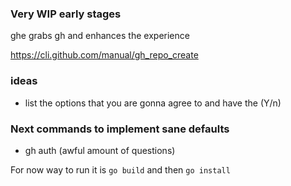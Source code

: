 ### Very WIP early stages

ghe grabs gh and enhances the experience

https://cli.github.com/manual/gh_repo_create

### ideas
- list the options that you are gonna agree to and have the (Y/n)


### Next commands to implement sane defaults
- gh auth (awful amount of questions)

For now way to run it is `go build` and then `go install`
